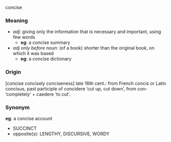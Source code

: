concise
### Meaning
+ _adj_: giving only the information that is necessary and important, using few words
	+ __eg__: a concise summary
+ _adj only before noun_: (of a book) shorter than the original book, on which it was based
	+ __eg__: a concise dictionary

### Origin

[concise concisely conciseness] late 16th cent.: from French concis or Latin concisus, past participle of concidere ‘cut up, cut down’, from con- ‘completely’ + caedere ‘to cut’.

### Synonym

__eg__: a concise account

+ SUCCINCT
+ opposite(s): LENGTHY, DISCURSIVE, WORDY


